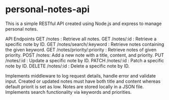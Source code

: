 # personal-notes-api
This is a simple RESTful API created using Node.js and express to manage personal notes.

API Endpoints
GET /notes : Retrieve all notes.
GET /notes/:id : Retrieve a specific note by ID.
GET /notes/search/:keyword : Retrieve notes containing the given keyword.
GET /notes/priority/:priority : Retrieve notes of given priority.
POST /notes: Add a new note with a title, content, and priority.
PUT /notes/:id : Update a specific note by ID.
PATCH /notes/:id : Patch a specific note by ID.
DELETE /notes/:id : Delete a specific note by ID.

Implements middleware to log request details, handle error and validate input.
Created or updated notes must have both title and content whereas default priorit is set as low.
Notes are stored locally in a JSON file.
Implements search functionality via keywords and priorities.

